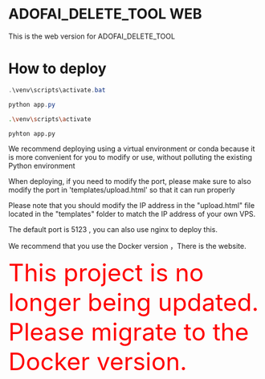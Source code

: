# ADOFAI_DELETE_TOOL WEB

This is the web version for ADOFAI_DELETE_TOOL

# How to deploy
```powershell
.\venv\scripts\activate.bat

python app.py 
```


```bash
.\venv\scripts\activate

pyhton app.py
```

We recommend deploying using a virtual environment or conda because it is more convenient for you to modify or use, without polluting the existing Python environment

When deploying, if you need to modify the port, please make sure to also modify the port in 'templates/upload.html' so that it can run properly

Please note that you should modify the IP address in the "upload.html" file located in the "templates" folder to match the IP address of your own VPS.

The default port is 5123 , you can also use nginx to deploy this.

We recommend that you use the Docker version ，There is the website.

<font color="red" size="7">This project is no longer being updated. Please migrate to the Docker version.</font>